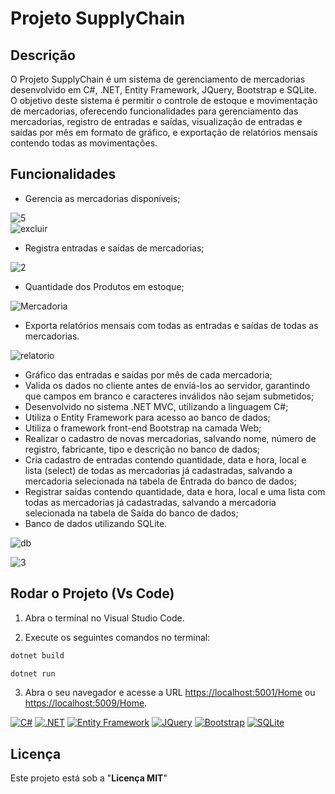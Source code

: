 # Projeto SupplyChain

## Descrição
O Projeto SupplyChain é um sistema de gerenciamento de mercadorias desenvolvido em C#, .NET, Entity Framework, JQuery, Bootstrap e SQLite. O objetivo deste sistema é permitir o controle de estoque e movimentação de mercadorias, oferecendo funcionalidades para gerenciamento das mercadorias, registro de entradas e saídas, visualização de entradas e saídas por mês em formato de gráfico, e exportação de relatórios mensais contendo todas as movimentações.

## Funcionalidades
- Gerencia as mercadorias disponíveis;

![5](https://github.com/philippdouglas/ProjetoSupllyChain/assets/78768376/c47fb96c-e2b8-47ee-8cdb-b59f583231b7)  
![excluir](https://github.com/philippdouglas/ProjetoSupllyChain/assets/78768376/431c830d-b307-403d-aa9c-f6c6bb65e2df)

- Registra entradas e saídas de mercadorias;

![2](https://github.com/philippdouglas/ProjetoSupllyChain/assets/78768376/7da2d090-7ef0-4f5e-a6a4-16f3d8fc5ecc)

- Quantidade dos Produtos em estoque;

![Mercadoria](https://github.com/philippdouglas/ProjetoSupllyChain/assets/78768376/72a3bc3d-f20f-44c0-aacf-56e637f1ff1c)

- Exporta relatórios mensais com todas as entradas e saídas de todas as mercadorias.

![relatorio](https://github.com/philippdouglas/ProjetoSupllyChain/assets/78768376/5115ee98-b8a9-40ff-ae73-5c66831dd198)

- Gráfico das entradas e saídas por mês de cada mercadoria;
- Valida os dados no cliente antes de enviá-los ao servidor, garantindo que campos em branco e caracteres inválidos não sejam submetidos;
- Desenvolvido no sistema .NET MVC, utilizando a linguagem C#;
- Utiliza o Entity Framework para acesso ao banco de dados;
- Utiliza o framework front-end Bootstrap na camada Web;
- Realizar o cadastro de novas mercadorias, salvando nome, número de registro, fabricante, tipo e descrição no banco de dados;
- Cria cadastro de entradas contendo quantidade, data e hora, local e lista (select) de todas as mercadorias já cadastradas, salvando a mercadoria selecionada na tabela de Entrada do banco de dados;
- Registrar saídas contendo quantidade, data e hora, local e uma lista com todas as mercadorias já cadastradas, salvando a mercadoria selecionada na tabela de Saída do banco de dados;
- Banco de dados utilizando SQLite.

![db](https://github.com/philippdouglas/ProjetoSupllyChain/assets/78768376/d39e2460-f854-4ad2-b527-cd384db0c065)
  
![3](https://github.com/philippdouglas/ProjetoSupllyChain/assets/78768376/526e2783-ec08-4108-bc8d-7fb65a2702bd)

## Rodar o Projeto (Vs Code)
1. Abra o terminal no Visual Studio Code.

2. Execute os seguintes comandos no terminal:

```bash
dotnet build
```

```bash
dotnet run
```

3. Abra o seu navegador e acesse a URL [https://localhost:5001/Home](https://localhost:5001/Home) ou [https://localhost:5009/Home](https://localhost:5009/Home).

[![C#](https://img.shields.io/badge/-C%23-blue)](https://docs.microsoft.com/en-us/dotnet/csharp/)
[![.NET](https://img.shields.io/badge/-.NET-blue)](https://dotnet.microsoft.com/)
[![Entity Framework](https://img.shields.io/badge/-Entity%20Framework-lightgrey)](https://docs.microsoft.com/en-us/ef/)
[![JQuery](https://img.shields.io/badge/-JQuery-blue)](https://jquery.com/)
[![Bootstrap](https://img.shields.io/badge/-Bootstrap-blueviolet)](https://getbootstrap.com/)
[![SQLite](https://img.shields.io/badge/-SQLite-blue)](https://www.sqlite.org/)

## Licença

Este projeto está sob a "**Licença MIT**"


